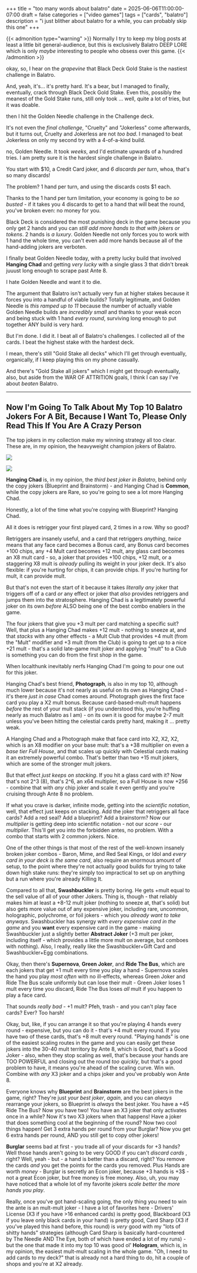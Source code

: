 +++
title = "too many words about balatro"
date = 2025-06-06T11:00:00-07:00
draft = false
categories = ["video games"]
tags = ["cards", "balatro"]
description = "i just blither about balatro for a while, you can probably skip this one"
+++

{{< admonition type="warning" >}}
Normally I try to keep my blog posts at least a little bit general-audience, but this is
exclusively Balatro DEEP LORE which is only _maybe_ interesting to people who obsess over this game.
{{< /admonition >}}

okay, so, I hear on the _grapevine_ that Black Deck Gold Stake is the nastiest challenge in Balatro.

<!--more-->

And, yeah, it's... it's pretty hard. It's a bear, but I managed to finally, eventually, crack through Black Deck Gold Stake. Even this, possibly the meanest of the Gold Stake runs, still only took ... well, quite a lot of tries, but it was doable.

then I hit the Golden Needle challenge in the Challenge deck.

It's not even the _final challenge_, "Cruelty" and "Jokerless" come afterwards, but it turns out, Cruelty and Jokerless are not _too bad_. I managed to beat Jokerless on only my second try with a 4-of-a-kind build.

no, Golden Needle. It took _weeks_, and I'd estimate upwards of a hundred tries. I am pretty sure it is the hardest single challenge in Balatro.

You start with $10, a Credit Card joker, and _6 discards per turn_, whoa, that's so many discards!

The problem? 1 hand per turn, and using the discards costs $1 each.

Thanks to the 1 hand per turn limitation, your economy is going to be _so busted_ - if it takes you 4 discards to get to a hand that will beat the round, you've broken even: no money for you.

Black Deck is considered the most punishing deck in the game because you only get 2 hands and you can _still add more hands to that with jokers or tokens_. 2 hands is _a luxury_. Golden Needle not only forces you to work with 1 hand the whole time, you can't even add more hands because all of the hand-adding jokers are verboten.

I finally beat Golden Needle today, with a pretty lucky build that involved **Hanging Chad** and getting _very lucky_ with a single glass 3 that didn't break juuust long enough to scrape past Ante 8.

I hate Golden Needle and want it to die.

The argument that Balatro isn't actually very fun at higher stakes because it forces you into a handful of viable builds? Totally legitimate, and Golden Needle is _this ramped up to 11_ because the number of actually viable Golden Needle builds are _incredibly small_ and thanks to your weak econ and being stuck with 1 hand _every round_, surviving long enough to put together ANY build is very hard.

But I'm done. I did it. I beat all of Balatro's challenges. I collected all of the cards. I beat the highest stake with the hardest deck.

I mean, there's still "Gold Stake all decks" which I'll get through eventually, organically, if I keep playing this on my phone casually.

And there's "Gold Stake all jokers" which I might get through eventually, also, but aside from the WAR OF ATTRITION goals, I think I can say I've about _beaten_ Balatro.

------------------

## Now I'm Going To Talk About My Top 10 Balatro Jokers For A Bit, Because I Want To, Please Only Read This If You Are A Crazy Person

The top jokers in my collection make my winning strategy all too clear. These are, in my opinion, the heavyweight champion jokers of Balatro.

![](./jokers.png)

![](./consumables.png)

**Hanging Chad** is, in my opinion, the _third best joker in Balatro_, behind only the copy jokers (Blueprint and Brainstorm) - and Hanging Chad is **Common**, while the copy jokers are Rare, so you're going to see a lot more Hanging Chad.

Honestly, a lot of the time what you're copying with Blueprint? Hanging Chad.

All it does is retrigger your first played card, 2 times in a row. Why so good?

Retriggers are insanely useful, and a card that retriggers _anything_, _twice_ means that any face card becomes a Bonus card, any Bonus card becomes +100 chips, any +4 Mult card becomes +12 mult, any glass card becomes an X8 mult card - so, a joker that provides +100 chips, +12 mult, or a staggering X8 mult is _already_ pulling its weight in your joker deck. It's also flexible: if you're hurting for chips, it can provide chips. If you're hurting for mult, it can provide mult.

But that's not even the start of it because it takes _literally any_ joker that triggers off of a card _or_ any effect or joker that _also_ provides retriggers and jumps them into the stratosphere. Hanging Chad is a legitimately powerful joker on its own _before_ ALSO being one of the best combo enablers in the game.

The four jokers that give you +3 mult per card matching a specific suit? Well, that plus a Hanging Chad makes +12 mult - nothing to sneeze at, and that _stacks_ with any other effects - a Mult Club that provides +4 mult (from the "Mult" modifier and +3 mult (from the Club) is going to get up to a nice +21 mult - that's a solid late-game mult joker and applying "mult" to a Club is something you can do from the first shop in the game.

When localthunk inevitably nerfs Hanging Chad I'm going to pour one out for this joker.

Hanging Chad's best friend, **Photograph**, is also in my top 10, although much lower because it's not nearly as useful on its own as Hanging Chad - it's there _just in case_ Chad comes around. Photograph gives the first face card you play a X2 mult bonus. Because card-based-mult-mult happens _before_ the rest of your mult stack (if you understood this, you're huffing nearly as much Balatro as I am) - on its own it is good for maybe 2-7 mult unless you've been hitting the celestial cards pretty hard, making it ... pretty weak.

A Hanging Chad and a Photograph make that face card into X2, X2, X2, which is an X8 modifier on your base mult: that's a +38 multiplier on even a _base tier Full House_, and that scales up quickly with Celestial cards making it an extremely powerful combo. That's better than two +15 mult jokers, which are some of the stronger mult jokers.

But that effect _just keeps on stacking_. If you hit a glass card with it? Now that's not 2^3 (8), that's 2^6, an x64 multiplier, so a Full House is now +256 - combine that with _any_ chip joker and scale it even gently and you're cruising through Ante 8 no problem.

If what you crave is darker, infinite mode, getting into the _scientific notation_, well, that effect just keeps on stacking. Add the joker that retriggers all face cards? Add a red seal? Add a blueprint? Add a brainstorm? Now our _multiplier_ is getting deep into scientific notation - not our _score_ - our _multiplier_. This'll get you into the forbidden antes, no problem. With a combo that starts with 2 common jokers. Nice.

One of the other things is that most of the rest of the well-known insanely broken joker combos - Baron, Mime, and Red Seal Kings, or Idol and _every card in your deck is the same card_, also require an enormous amount of setup, to the point where they're not actually good builds for trying to take down high stake runs: they're simply too impractical to set up on anything but a run where you're already Killing It.

Compared to all that, **Swashbuckler** is pretty boring. He gets +mult equal to the sell value of all of your other Jokers.  Thing is, though - that reliably makes him at least a +8-12 mult joker (nothing to sneeze at, that's solid) but also gets more value out of any expensive joker, including rare, uncommon, holographic, polychrome, or foil jokers - which you _already want to take anyways_. Swashbuckler has synergy with _every expensive card in the game_ and you **want** every expensive card in the game - making Swashbuckler just a slightly better **Abstract Joker** (+3 mult per joker, including itself - which provides a little more mult on average, but comboes with nothing). Also, I really, really like the Swashbuckler+Gift Card and Swashbuckler+Egg combinations.

Okay, then there's **Supernova**, **Green Joker**, and **Ride The Bus**, which are each jokers that get +1 mult every time you play a hand - Supernova scales the hand you play _most often_ with no ill-effects, whereas Green Joker and Ride The Bus scale uniformly but can lose their mult - Green Joker loses 1 mult every time you discard, Ride The Bus loses _all_ mult if you happen to play a face card.

That sounds _really bad_ - +1 mult? Pfeh, trash - and you can't play face cards? Ever? Too harsh!

Okay, but, like, if you can arrange it so that you're playing 4 hands every round - expensive, but you can do it - that's +4 mult every round. If you have two of these cards, that's +8 mult every round. "Playing hands" is one of the easiest scaling routes in the game and you can easily get these jokers into the 30-40 mult territory by Ante 8, which is Good, that's a Good Joker - also, when they stop scaling as well, that's because your hands are TOO POWERFUL and closing out the round _too quickly_, but that's a good problem to have, it means you're ahead of the scaling curve. Win win.  Combine with _any_ X3 joker and a chips joker and you've probably won Ante 8.

Everyone knows why **Blueprint** and **Brainstorm** are the best jokers in the game, right? They're just _your best joker_, _again_, and you can _always_ rearrange your jokers, so Blueprint is _always_ the best joker. You have a +45 Ride The Bus? Now you have two! You have an X3 joker that only activates once in a while? Now it's two X3 jokers when that happens! Have a joker that does something cool at the beginning of the round? Now two cool things happen! Get 3 extra hands per round from your Burglar? Now you get 6 extra hands per round, AND you still get to copy other jokers!

**Burglar** seems bad at first - you trade all of your discards for +3 hands? Well those hands aren't going to be very GOOD if you can't _discard cards_ , right? Well, yeah - but - a hand is better than a discard, right? You remove the cards _and_ you get the points for the cards you removed. Plus Hands are worth _money_ - Burglar is secretly an Econ joker, because +3 hands is +3$ - not a great Econ joker, but free money is free money. Also, uh, you may have noticed that a whole lot of my favorite jokers _scale better the more hands you play_.

Really, once you've got hand-scaling going, the only thing you need to win the ante is an mult-mult joker - I have a lot of favorites here - Drivers' License (X3 if you have >16 enhanced cards) is pretty good, Blackboard (X3 if you leave only black cards in your hand) is pretty good, Card Sharp (X3 if you've played this hand before, this round) is _very_ good with my "lots of shitty hands" strategies (although Card Sharp is basically hard-countered by The Needle AND The Eye, both of which have ended a lot of my runs) - but the one that made it into my top 10 was good ol' **Hologram**, which is, in my opinion, the easiest mult-mult scaling in the whole game. "Oh, I need to add cards to my deck?" that is already not a hard thing to do, hit a couple of shops and you're at X2 already.
